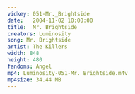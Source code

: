 ```yaml
---
vidkey: 051-Mr._Brightside
date:   2004-11-02 10:00:00
title:  Mr. Brightside
creators: Luminosity
song: Mr. Brightside
artist: The Killers
width: 848
height: 480
fandoms: Angel
mp4: Luminosity-051-Mr. Brightside.m4v
mp4size: 34.44 MB
---
```


  <div>
  
  </div>
  
